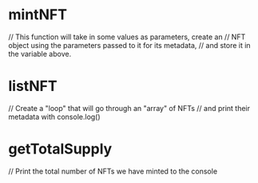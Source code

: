 # mintNFT
// This function will take in some values as parameters, create an
// NFT object using the parameters passed to it for its metadata, 
// and store it in the variable above.

# listNFT
// Create a "loop" that will go through an "array" of NFTs
// and print their metadata with console.log()

# getTotalSupply
// Print the total number of NFTs we have minted to the console

